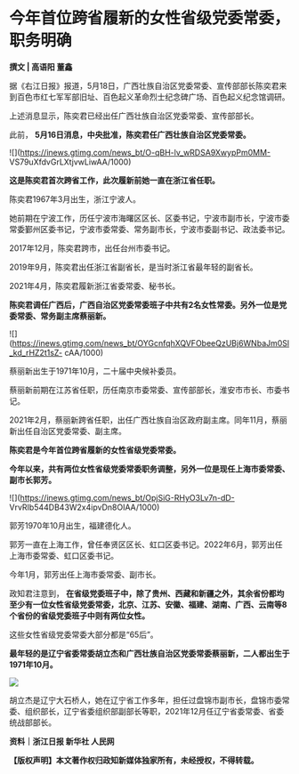 # 今年首位跨省履新的女性省级党委常委，职务明确

**撰文 | 高语阳 董鑫**

据《右江日报》报道，5月18日，广西壮族自治区党委常委、宣传部部长陈奕君来到百色市红七军军部旧址、百色起义革命烈士纪念碑广场、百色起义纪念馆调研。

上述消息显示，陈奕君已经出任广西壮族自治区党委常委、宣传部部长。

此前， **5月16日消息，中央批准，陈奕君任广西壮族自治区党委常委。**

![](https://inews.gtimg.com/news_bt/O-qBH-lv_wRDSA9XwypPm0MM-
VS79uXfdvGrLXtjvwLiwAA/1000)

**这是陈奕君首次跨省工作，此次履新前她一直在浙江省任职。**

陈奕君1967年3月出生，浙江宁波人。

她前期在宁波工作，历任宁波市海曙区区长、区委书记，宁波市副市长，宁波市委常委鄞州区委书记，宁波市委常委、常务副市长，宁波市委副书记、政法委书记。

2017年12月，陈奕君跨市，出任台州市委书记。

2019年9月，陈奕君出任浙江省副省长，是当时浙江省最年轻的副省长。

2021年4月，陈奕君履新浙江省委常委、秘书长。

**陈奕君调任广西后，广西自治区党委常委班子中共有2名女性常委。另外一位是党委常委、常务副主席蔡丽新。**

![](https://inews.gtimg.com/news_bt/OYGcnfqhXQVFObeeQzUBj6WNbaJm0Sl_kd_rHZ2t1sZ-
cAA/1000)

蔡丽新出生于1971年10月，二十届中央候补委员。

蔡丽新前期在江苏省任职，历任南京市委常委、宣传部部长，淮安市市长、市委书记。

2021年2月，蔡丽新跨省任职，出任广西壮族自治区政府副主席。同年11月，蔡丽新出任自治区党委常委、副主席。

**陈奕君是今年首位跨省履新的女性省级党委常委。**

**今年以来，共有两位女性省级党委常委职务调整，另外一位是现任上海市委常委、副市长郭芳。**

![](https://inews.gtimg.com/news_bt/OpjSiG-RHyO3Lv7n-dD-
VrvRIb544DB43W2x4ipvDn8OIAA/1000)

郭芳1970年10月出生，福建德化人。

郭芳一直在上海工作，曾任奉贤区区长、虹口区委书记。2022年6月，郭芳出任上海市委常委、虹口区委书记。

今年1月，郭芳出任上海市委常委、副市长。

政知君注意到，
**在省级党委班子中，除了贵州、西藏和新疆之外，其余省份都均至少有一位女性省级党委常委，北京、江苏、安徽、福建、湖南、广西、云南等8个省份的省级党委班子中则有两位女性。**

这些女性省级党委常委大部分都是“65后”。

**最年轻的是辽宁省委常委胡立杰和广西壮族自治区党委常委蔡丽新，二人都出生于1971年10月。**

![](https://inews.gtimg.com/news_bt/Obwmr_6MWvtRyZOtY4hHemMb3EgPX7Ea53JDtPSD3OKa8AA/1000)

胡立杰是辽宁大石桥人，她在辽宁省工作多年，担任过盘锦市副市长，盘锦市委常委、组织部长，辽宁省委组织部副部长等职，2021年12月任辽宁省委常委、省委统战部部长。

**资料｜浙江日报 新华社 人民网**

**【版权声明】本文著作权归政知新媒体独家所有，未经授权，不得转载。**

